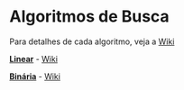 # Algoritmos de Busca

Para detalhes de cada algoritmo, veja a [Wiki](https://github.com/Algpedia/Wiki/tree/master/Busca)

[**Linear**](./linear.rs) - [Wiki](https://github.com/Algpedia/Wiki/tree/master/Busca#linear)

[**Binária**](./binaria.rs) - [Wiki](https://github.com/Algpedia/Wiki/tree/master/Busca#binária)